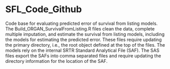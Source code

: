 # SFL_Code_Github

Code base for evaluating predicted error of survival from listing models. The Build_ORGAN_SurvivalFromListing.R files clean the data, complete multiple imputation, and estimate the survival from listing models, including the models for estimating the predicted error. These files require updating the primary directory, i.e., the root object defined at the top of the files. The models rely on the internal SRTR Standard Analytical File (SAF). The SAS files export the SAFs into comma separated files and require updating the directory information for the location of the SAF.  
